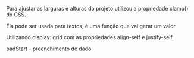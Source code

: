 Para ajustar as larguras e alturas do projeto utilizou a propriedade clamp() do CSS.

Ela pode ser usada para textos, é uma função que vai gerar um valor.


Utilizando display: grid com as propriedades align-self e justify-self.

padStart - preenchimento de dado
